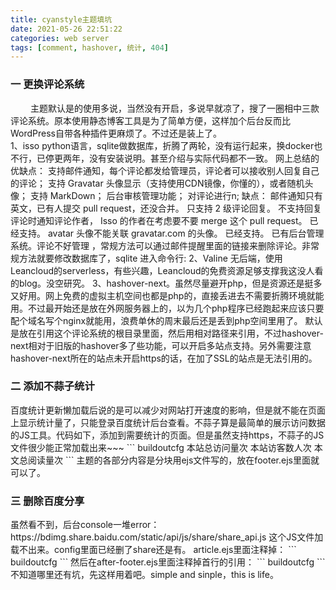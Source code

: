 ```yaml
---
title: cyanstyle主题填坑
date: 2021-05-26 22:51:22
categories: web server
tags: [comment, hashover, 统计, 404]
---
```

<h3> 一 更换评论系统 </h3>
&emsp;&emsp;
 主题默认是的使用多说，当然没有开启，多说早就凉了，搜了一圈相中三款评论系统。原本使用静态博客工具是为了简单方便，这样加个后台反而比WordPress自带各种插件更麻烦了。不过还是装上了。 <br />
<!--more-->
1、isso python语言，sqlite做数据库，折腾了两轮，没有运行起来，换docker也不行，已停更两年，没有安装说明。甚至介绍与实际代码都不一致。
网上总结的优缺点：
支持邮件通知，每个评论都发给管理员，评论者可以接收别人回复自己的评论；
支持 Gravatar 头像显示（支持使用CDN镜像，你懂的），或者随机头像；
支持 MarkDown；
后台审核管理功能；
对评论进行n;
缺点：
邮件通知只有英文，已有人提交 pull request，还没合并。
只支持 2 级评论回复。
不支持回复评论时通知评论作者， Isso 的作者在考虑要不要 merge 这个 pull request。 已经支持。
avatar 头像不能关联 gravatar.com 的头像。 已经支持。
已有后台管理系统。评论不好管理 ，常规方法可以通过邮件提醒里面的链接来删除评论。非常规方法就要修改数据库了，sqlite 进入命令行:
2、Valine 无后端，使用Leancloud的serverless，有些兴趣，Leancloud的免费资源足够支撑我这没人看的blog。没空研究。
3、hashover-next。虽然尽量避开php，但是资源还是挺多又好用。网上免费的虚拟主机空间也都是php的，直接丢进去不需要折腾环境就能用。不过最开始还是放在外网服务器上的，以为几个php程序已经跑起来应该只要配个域名写个nginx就能用，浪费单休的周末最后还是丢到php空间里用了。
默认是放在引用这个评论系统的根目录里面，然后用相对路径来引用，不过hashover-next相对于旧版的hashover多了些功能，可以开启多站点支持。另外需要注意hashover-next所在的站点未开启https的话，在加了SSL的站点是无法引用的。
<h3> 二 添加不蒜子统计 </h3>
百度统计更新懒加载后说的是可以减少对网站打开速度的影响，但是就不能在页面上显示统计量了，只能登录百度统计后台查看。不蒜子算是最简单的展示访问数据的JS工具。代码如下，添加到需要统计的页面。但是虽然支持https，不蒜子的JS文件很少能正常加载出来~~~
```
buildoutcfg
<script async src="//busuanzi.ibruce.info/busuanzi/2.3/busuanzi.pure.mini.js"> 
	</script>
<span id="busuanzi_container_site_pv">
本站总访问量<span id="busuanzi_value_site_pv"></span>次
</span>
<span id="busuanzi_container_site_uv">
本站访客数<span id="busuanzi_value_site_uv"></span>人次
</span>
<span id="busuanzi_container_page_pv">
本文总阅读量<span id="busuanzi_value_page_pv"></span>次
</span>
```
主题的各部分内容是分块用ejs文件写的，放在footer.ejs里面就可以了。
<h3> 三 删除百度分享 </h3>
虽然看不到，后台console一堆error： https://bdimg.share.baidu.com/static/api/js/share/share_api.js 这个JS文件加载不出来。config里面已经删了share还是有。
article.ejs里面注释掉：
```
buildoutcfg
<!--<div class="comments-link">
    <% if (post.comments && theme.duoshuo_shortname){ %>
    <a href="<%- url_for(post.path) %>#comments" class="leave-reply"><%= theme.reply %></a>
    <% } %>
    <a href="javascript:void(0);" data-url="<%- post.permalink %>" data-id="<%= post._id %>" class="leave-reply bdsharebuttonbox" data-cmd="more"><%= theme.share %></a>
        </div>--><!-- .comments-link -->
```
然后在after-footer.ejs里面注释掉首行的引用：
```
buildoutcfg
<!-- <script>window._bd_share_config={"common":{"bdSnsKey":{},"bdText":"","bdMini":"1","bdMiniList":false,"bdPic":"","bdStyle":"2","bdSize":"16"},"share":{}};with(document)0[(getElementsByTagName('head')[0]||body).appendChild(createElement('script')).src='/js/share.js'];</script>
 -->
```
不知道哪里还有坑，先这样用着吧。simple and sinple，this is life。
